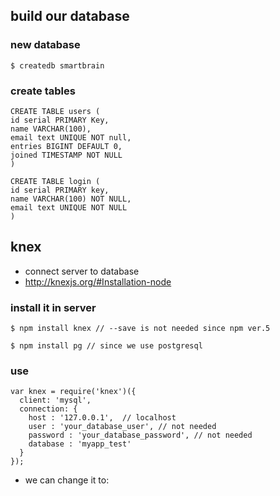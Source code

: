 ## build our database
### new database
```
$ createdb smartbrain
```

### create tables
```
CREATE TABLE users (
id serial PRIMARY Key,
name VARCHAR(100),
email text UNIQUE NOT null, 
entries BIGINT DEFAULT 0,
joined TIMESTAMP NOT NULL
)
```

```
CREATE TABLE login (
id serial PRIMARY key, 
name VARCHAR(100) NOT NULL,
email text UNIQUE NOT NULL
)
```

## knex
- connect server to database
- http://knexjs.org/#Installation-node

### install it in server
```
$ npm install knex // --save is not needed since npm ver.5
```
```
$ npm install pg // since we use postgresql
```

### use

```
var knex = require('knex')({
  client: 'mysql',
  connection: {
    host : '127.0.0.1',  // localhost
    user : 'your_database_user', // not needed
    password : 'your_database_password', // not needed
    database : 'myapp_test'
  }
});
```
- we can change it to:

